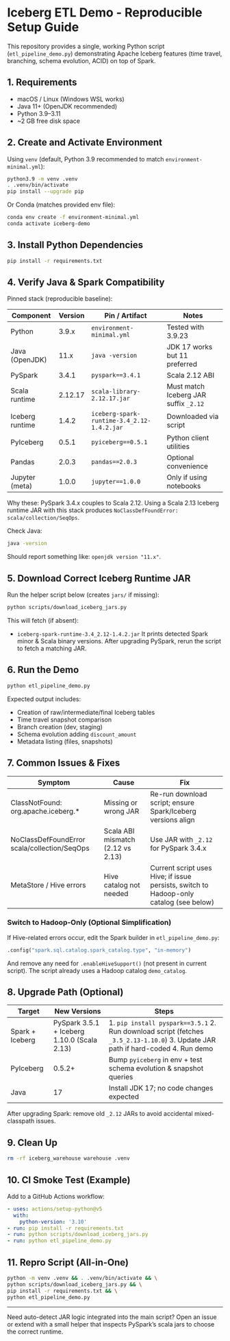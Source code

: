 # Iceberg ETL Demo - Reproducible Setup Guide

This repository provides a single, working Python script (`etl_pipeline_demo.py`) demonstrating Apache Iceberg features (time travel, branching, schema evolution, ACID) on top of Spark.

## 1. Requirements

- macOS / Linux (Windows WSL works)
- Java 11+ (OpenJDK recommended)
- Python 3.9–3.11
- ~2 GB free disk space

## 2. Create and Activate Environment

Using `venv` (default, Python 3.9 recommended to match `environment-minimal.yml`):
```bash
python3.9 -m venv .venv
. .venv/bin/activate
pip install --upgrade pip
```

Or Conda (matches provided env file):
```bash
conda env create -f environment-minimal.yml
conda activate iceberg-demo
```

## 3. Install Python Dependencies

```bash
pip install -r requirements.txt
```

## 4. Verify Java & Spark Compatibility

Pinned stack (reproducible baseline):

| Component | Version | Pin / Artifact | Notes |
|-----------|---------|----------------|-------|
| Python | 3.9.x | `environment-minimal.yml` | Tested with 3.9.23 |
| Java (OpenJDK) | 11.x | `java -version` | JDK 17 works but 11 preferred |
| PySpark | 3.4.1 | `pyspark==3.4.1` | Scala 2.12 ABI |
| Scala runtime | 2.12.17 | `scala-library-2.12.17.jar` | Must match Iceberg JAR suffix `_2.12` |
| Iceberg runtime | 1.4.2 | `iceberg-spark-runtime-3.4_2.12-1.4.2.jar` | Downloaded via script |
| PyIceberg | 0.5.1 | `pyiceberg==0.5.1` | Python client utilities |
| Pandas | 2.0.3 | `pandas==2.0.3` | Optional convenience |
| Jupyter (meta) | 1.0.0 | `jupyter==1.0.0` | Only if using notebooks |

Why these: PySpark 3.4.x couples to Scala 2.12. Using a Scala 2.13 Iceberg runtime JAR with this stack produces `NoClassDefFoundError: scala/collection/SeqOps`.

Check Java:
```bash
java -version
```
Should report something like: `openjdk version "11.x"`.

## 5. Download Correct Iceberg Runtime JAR

Run the helper script below (creates `jars/` if missing):
```bash
python scripts/download_iceberg_jars.py
```
This will fetch (if absent):
- `iceberg-spark-runtime-3.4_2.12-1.4.2.jar`
It prints detected Spark minor & Scala binary versions. After upgrading PySpark, rerun the script to fetch a matching JAR.

## 6. Run the Demo

```bash
python etl_pipeline_demo.py
```
Expected output includes:
- Creation of raw/intermediate/final Iceberg tables
- Time travel snapshot comparison
- Branch creation (dev, staging)
- Schema evolution adding `discount_amount`
- Metadata listing (files, snapshots)

## 7. Common Issues & Fixes

| Symptom | Cause | Fix |
|---------|-------|-----|
| ClassNotFound: org.apache.iceberg.* | Missing or wrong JAR | Re-run download script; ensure Spark/Iceberg versions align |
| NoClassDefFoundError scala/collection/SeqOps | Scala ABI mismatch (2.12 vs 2.13) | Use JAR with `_2.12` for PySpark 3.4.x |
| MetaStore / Hive errors | Hive catalog not needed | Current script uses Hive; if issue persists, switch to Hadoop-only catalog (see below) |

### Switch to Hadoop-Only (Optional Simplification)
If Hive-related errors occur, edit the Spark builder in `etl_pipeline_demo.py`:
```python
.config("spark.sql.catalog.spark_catalog.type", "in-memory")
```
And remove any need for `.enableHiveSupport()` (not present in current script). The script already uses a Hadoop catalog `demo_catalog`.

## 8. Upgrade Path (Optional)
| Target | New Versions | Steps |
|--------|--------------|-------|
| Spark + Iceberg | PySpark 3.5.1 + Iceberg 1.10.0 (Scala 2.13) | 1. `pip install pyspark==3.5.1` 2. Run download script (fetches `_3.5_2.13-1.10.0`) 3. Update JAR path if hard-coded 4. Run demo |
| PyIceberg | 0.5.2+ | Bump `pyiceberg` in env + test schema evolution & snapshot queries |
| Java | 17 | Install JDK 17; no code changes expected |

After upgrading Spark: remove old `_2.12` JARs to avoid accidental mixed-classpath issues.

## 9. Clean Up
```bash
rm -rf iceberg_warehouse warehouse .venv
```

## 10. CI Smoke Test (Example)
Add to a GitHub Actions workflow:
```yaml
- uses: actions/setup-python@v5
  with:
    python-version: '3.10'
- run: pip install -r requirements.txt
- run: python scripts/download_iceberg_jars.py
- run: python etl_pipeline_demo.py
```

## 11. Repro Script (All-in-One)
```bash
python -m venv .venv && . .venv/bin/activate && \
python scripts/download_iceberg_jars.py && \
pip install -r requirements.txt && \
python etl_pipeline_demo.py
```

---
Need auto-detect JAR logic integrated into the main script? Open an issue or extend with a small helper that inspects PySpark’s scala jars to choose the correct runtime.
